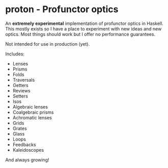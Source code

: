 # proton - Profunctor optics

An **extremely experimental** implementation of profunctor optics in Haskell. 
This mostly exists so I have a place to experiment with new ideas and new optics. Most things should work but I offer no performance guarantees.

Not intended for use in production (yet).

Includes:

* Lenses
* Prisms
* Folds
* Traversals
* Getters
* Reviews
* Setters
* Isos
* Algebraic lenses
* Coalgebraic prisms
* Achromatic lenses
* Grids
* Grates
* Glass
* Loops
* Feedbacks
* Kaleidoscopes

And always growing!
